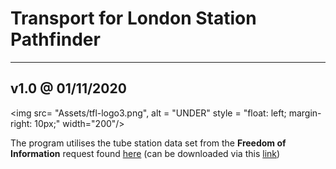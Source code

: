 # Transport for London Station Pathfinder #
---
## v1.0 @ 01/11/2020
<img src= "Assets/tfl-logo3.png",
alt = "UNDER"
style = "float: left; margin-right: 10px;"
width="200"/>

The program utilises the tube station data set from the __Freedom of Information__ request found [here](https://www.whatdotheyknow.com/request/distance_between_adjacent_underg#incoming-5516) (can be downloaded via this [link](https://www.whatdotheyknow.com/request/1779/response/5516/attach/3/Inter%20station%20database.xls?cookie_passthrough=1))

    
